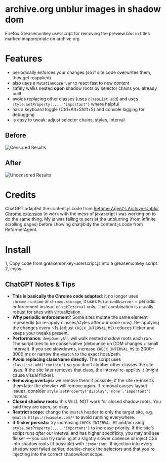# archive.org unblur images in shadow dom
Firefox Greasemonkey userscript for removing the preview blur in titles marked inappropriate on archive.org

# Features
* periodically enforces your changes (so if site code overwrites them, they get reapplied)
* also uses a `MutationObserver` to react fast to new content
* safely walks nested **open** shadow roots by selector chains you already built
* avoids replacing other classes (uses `classList.add`) and uses `style.setProperty(..., 'important')` where helpful
* has a keyboard toggle (Ctrl+Alt+Shift+S) and console logging for debugging
* is easy to tweak: adjust selector chains, styles, interval

## Before
![Censored Results](images/archive-org-blurred.jpg?raw=true)
## After
![Uncensored Results](images/archive-org-unblurred.jpg?raw=true)

# Credits
ChatGPT adapted the content.js code from [RefomerAgent's Archive-Unblur Chrome extension](https://github.com/ReformerAgent/Archive-Unblur) to work with the mess of javascript i was working on to do the same thing.  My js was failing to persist the unblurring (from infinite scrolling pages) before showing chatjibidy the content.js code from ReformerAgent.

# Install
1, Copy code from greasemonkey-userscript.js into a greasemonkey script.
2, enjoy.

## ChatGPT Notes & Tips
* **This is basically the Chrome code adapted**: it no longer uses `chrome.runtime` or `chrome.storage`, it uses `MutationObserver` + periodic enforcement instead of `setInterval` only. That combination is usually robust for sites with virtualization.
* **Why periodic enforcement?** Some sites mutate the same element repeatedly (or re-apply classes/styles after our code runs). Re-applying the changes every \~1s (adjust `CHECK_INTERVAL_MS`) reduces flicker and keeps your tweaks present.
* **Performance:** `deepQueryAll` will walk nested shadow roots each run. The script tries to be conservative (debounce on DOM changes + small interval). If you see slowdowns, increase `CHECK_INTERVAL_MS` to 2000–3000 ms or narrow the `@match` to the exact host/path.
* **Avoid replacing className directly.** The script uses `classList.add('contain')` so you don't clobber other classes the site uses. If the site later removes that class, the interval re-applies it (might cause visual flicker).
* **Removing overlays:** we remove them if possible; if the site re-inserts them later the checker will remove again. If removal causes layout issues, consider `style.setProperty('display','none','important')` instead.
* **Closed shadow roots:** this WILL NOT work for closed shadow roots. You said they are open, so okay.
* **Restrict scope:** change the `@match` header to only the target site, e.g. `@match https://example.com/*` to avoid running everywhere.
* **If flicker persists:** try increasing `CHECK_INTERVAL_MS` and/or using `style.setProperty(..., 'important')` to increase priority. If the site’s script runs *after* our interval and has higher specificity, you may still see flicker — you can try running at a slightly slower cadence or inject CSS into shadow roots (if possible) with `!important`. If injection into every shadow root failed earlier, double-check the selectors and that you're injecting into the correct shadowRoot scope.

